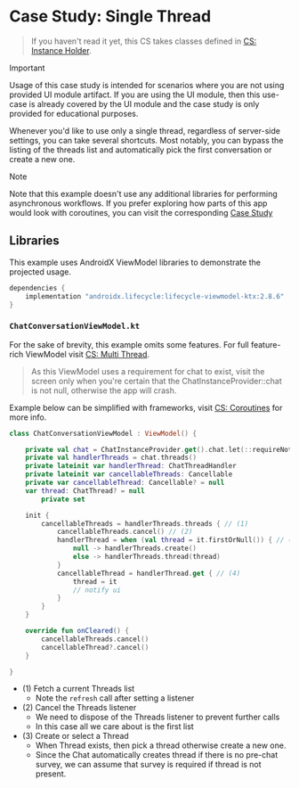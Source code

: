 # Case Study: Single Thread

> If you haven't read it yet, this CS takes classes defined
> in [CS: Instance Holder][cs-instance-holder].

> [!IMPORTANT]
> Usage of this case study is intended for scenarios where you are not using provided UI module artifact.
> If you are using the UI module, then this use-case is already covered by the UI module and the case study
> is only provided for educational purposes.

Whenever you'd like to use only a single thread, regardless of server-side settings, you can take
several shortcuts. Most notably, you can bypass the listing of the threads list and automatically
pick the first conversation or create a new one.

> [!NOTE]
> Note that this example doesn't use any additional libraries for performing asynchronous workflows.
> If you prefer exploring how parts of this app would look with coroutines, you can visit the
> corresponding [Case Study][cs-coroutines]

## Libraries

This example uses AndroidX ViewModel libraries to demonstrate the projected usage.

```groovy
dependencies {
    implementation "androidx.lifecycle:lifecycle-viewmodel-ktx:2.8.6"
}
```

### `ChatConversationViewModel.kt`

For the sake of brevity, this example omits some features. For full feature-rich ViewModel
visit [CS: Multi Thread][cs-multi-thread].

> As this ViewModel uses a requirement for chat to exist, visit the screen only when you're certain
> that the ChatInstanceProvider::chat is not null, otherwise the app will crash.

Example below can be simplified with frameworks, visit [CS: Coroutines][cs-coroutines] for more
info.

```kotlin
class ChatConversationViewModel : ViewModel() {

    private val chat = ChatInstanceProvider.get().chat.let(::requireNotNull)
    private val handlerThreads = chat.threads()
    private lateinit var handlerThread: ChatThreadHandler
    private lateinit var cancellableThreads: Cancellable
    private var cancellableThread: Cancellable? = null
    var thread: ChatThread? = null
        private set

    init {
        cancellableThreads = handlerThreads.threads { // (1)
            cancellableThreads.cancel() // (2)
            handlerThread = when (val thread = it.firstOrNull()) { // (3)
                null -> handlerThreads.create()
                else -> handlerThreads.thread(thread)
            }
            cancellableThread = handlerThread.get { // (4)
                thread = it
                // notify ui
            }
        }
    }

    override fun onCleared() {
        cancellableThreads.cancel()
        cancellableThread?.cancel()
    }

}
```

- (1) Fetch a current Threads list
  - Note the `refresh` call after setting a listener
- (2) Cancel the Threads listener
  - We need to dispose of the Threads listener to prevent further calls
  - In this case all we care about is the first list
- (3) Create or select a Thread
  - When Thread exists, then pick a thread otherwise create a new one.
  - Since the Chat automatically creates thread if there is no pre-chat survey,
    we can assume that survey is required if thread is not present.

[cs-instance-holder]: cs-instance-holder.md

[cs-coroutines]: cs-coroutines.md

[cs-multi-thread]: cs-multi-thread.md
